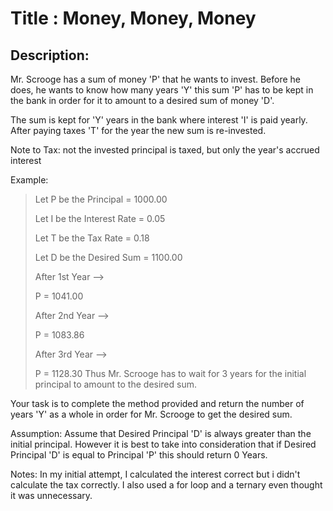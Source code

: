 # Title : Money, Money, Money

## Description:

Mr. Scrooge has a sum of money 'P' that he wants to invest. Before he does, he wants to know how many years 'Y' this sum 'P' has to be kept in the bank in order for it to amount to a desired sum of money 'D'.

The sum is kept for 'Y' years in the bank where interest 'I' is paid yearly. After paying taxes 'T' for the year the new sum is re-invested.

Note to Tax: not the invested principal is taxed, but only the year's accrued interest

Example:

> Let P be the Principal = 1000.00
>
> Let I be the Interest Rate = 0.05
>
> Let T be the Tax Rate = 0.18
>
> Let D be the Desired Sum = 1100.00
>
> After 1st Year -->
>
> P = 1041.00
>
> After 2nd Year -->
>
> P = 1083.86
>
> After 3rd Year -->
>
> P = 1128.30
> Thus Mr. Scrooge has to wait for 3 years for the initial principal to amount to the desired sum.

Your task is to complete the method provided and return the number of years 'Y' as a whole in order for Mr. Scrooge to get the desired sum.

Assumption: Assume that Desired Principal 'D' is always greater than the initial principal. However it is best to take into consideration that if Desired Principal 'D' is equal to Principal 'P' this should return 0 Years.

Notes: In my initial attempt, I calculated the interest correct but i didn't calculate the tax correctly.
I also used a for loop and a ternary even thought it was unnecessary.
